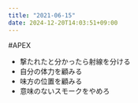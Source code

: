 ```yaml
---
title: "2021-06-15"
date: 2024-12-20T14:03:51+09:00
---
```

#APEX

- 撃たれたと分かったら射線を分ける
- 自分の体力を顧みる
- 味方の位置を顧みる
- 意味のないスモークをやめろ
